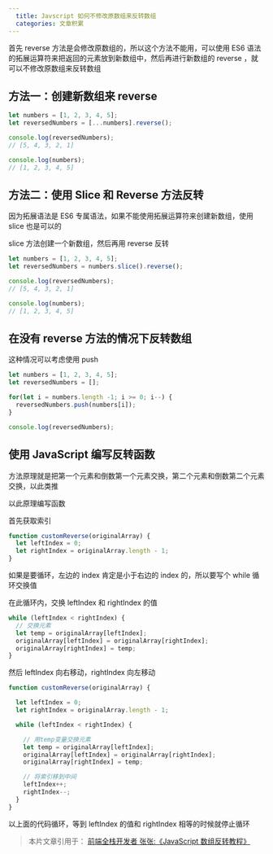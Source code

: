 ```yaml
---
  title: Javscript 如何不修改原数组来反转数组
  categories: 文章积累
---
```


首先 reverse 方法是会修改原数组的，所以这个方法不能用，可以使用 ES6 语法的拓展运算符来把返回的元素放到新数组中，然后再进行新数组的 reverse ，就可以不修改原数组来反转数组

## 方法一：创建新数组来 reverse
```js
let numbers = [1, 2, 3, 4, 5];
let reversedNumbers = [...numbers].reverse();

console.log(reversedNumbers);
// [5, 4, 3, 2, 1]

console.log(numbers);
// [1, 2, 3, 4, 5]
```

## 方法二：使用 Slice 和 Reverse 方法反转

因为拓展语法是 ES6 专属语法，如果不能使用拓展运算符来创建新数组，使用 slice 也是可以的

slice 方法创建一个新数组，然后再用 reverse 反转

```js
let numbers = [1, 2, 3, 4, 5];
let reversedNumbers = numbers.slice().reverse();

console.log(reversedNumbers);
// [5, 4, 3, 2, 1]

console.log(numbers);
// [1, 2, 3, 4, 5]
```

## 在没有 reverse 方法的情况下反转数组

这种情况可以考虑使用 push

```js
let numbers = [1, 2, 3, 4, 5];
let reversedNumbers = [];

for(let i = numbers.length -1; i >= 0; i--) {
  reversedNumbers.push(numbers[i]);
}

console.log(reversedNumbers);
```

## 使用 JavaScript 编写反转函数

方法原理就是把第一个元素和倒数第一个元素交换，第二个元素和倒数第二个元素交换，以此类推

以此原理编写函数

首先获取索引

```js
function customReverse(originalArray) {
  let leftIndex = 0;
  let rightIndex = originalArray.length - 1;
}
```

如果是要循环，左边的 index 肯定是小于右边的 index 的，所以要写个 while 循环交换值

在此循环内，交换 leftIndex 和 rightIndex 的值

```js
while (leftIndex < rightIndex) {
  // 交换元素
  let temp = originalArray[leftIndex];
  originalArray[leftIndex] = originalArray[rightIndex];
  originalArray[rightIndex] = temp;
}
```

然后 leftIndex 向右移动，rightIndex 向左移动

```js
function customReverse(originalArray) {

  let leftIndex = 0;
  let rightIndex = originalArray.length - 1;

  while (leftIndex < rightIndex) {

    // 用temp变量交换元素
    let temp = originalArray[leftIndex];
    originalArray[leftIndex] = originalArray[rightIndex];
    originalArray[rightIndex] = temp;

    // 将索引移到中间
    leftIndex++;
    rightIndex--;
  }
}
```

以上面的代码循环，等到 leftIndex 的值和 rightIndex 相等的时候就停止循环



> 本片文章引用于：
> [前端全栈开发者 张张:《JavaScript 数组反转教程》](https://mp.weixin.qq.com/s/L3QcYloyjGRo24VhREddZg)
>

